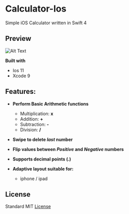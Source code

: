 # Calculator-Ios
Simple iOS Calculator written in Swift 4

## Preview
![Alt Text](https://media.giphy.com/media/3XyqIefdrD8vfCxwlK/giphy.gif)

**Built with**
- Ios 11
- Xcode 9 

## Features:
- **Perform Basic Arithmetic functions**
  - Multiplication: **x**
  - Addition: **+**
  - Subtraction: **-**
  - Division: **/**

- **Swipe to delete *last* number**

- **Flip values between *Positive* and *Negative* numbers**

- **Supports decimal points (.)**

- **Adaptive layout suitable for:**
  - iphone / ipad
  
## License
Standard MIT [License](https://github.com/johnnyperdomo/Calculator-Ios/blob/master/LICENSE)
